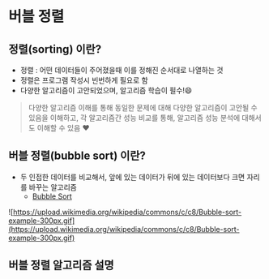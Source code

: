 # 버블 정렬

## **정렬(sorting) 이란?**

- 정렬 : 어떤 데이터들이 주어졌을때 이를 정해진 순서대로 나열하는 것
- 정렬은 프로그램 작성시 빈번하게 필요로 함
- 다양한 알고리즘이 고안되었으며, 알고리즘 학습이 필수!😄

> 다양한 알고리즘 이해를 통해 동일한 문제에 대해 다양한 알고리즘이 고안될 수 있음을 이해하고, 각 알고리즘간 성능 비교를 통해, 알고리즘 성능 분석에 대해서도 이해할 수 있음 ❤️


## **버블 정렬(bubble sort) 이란?**

- 두 인접한 데이터를 비교해서, 앞에 있는 데이터가 뒤에 있는 데이터보다 크면 자리를 바꾸는 알고리즘
  - [Bubble Sort](https://visualgo.net/en/sorting)

![https://upload.wikimedia.org/wikipedia/commons/c/c8/Bubble-sort-example-300px.gif](https://upload.wikimedia.org/wikipedia/commons/c/c8/Bubble-sort-example-300px.gif)

## **버블 정렬 알고리즘 설명**
